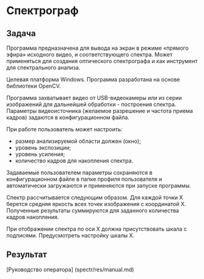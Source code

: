 # Спектрограф

## Задача

Программа предназначена для вывода на экран в режиме «прямого эфира» исходного видео, и соответствующего спектра. Может применяться для создания оптического спектрографа и как инструмент для спектрального анализа.

Целевая платформа Windows. Программа разработана на основе библиотеки OpenCV.

Программа захватывает видео от USB-видеокамеры или из серии изображений для дальнейшей обработки - построения спектра.
Параметры видеоисточника (желаемое разрешение и частота приема кадров) задаются в конфигурационном файла.

При работе пользователь может настроить:

- размер анализируемой области должен (окно);
- уровень экспозиции;
- уровень усиления;
- количество кадров для накопления спектра.

Задаваемые пользователем параметры сохраняются в конфигурационном файле в папке профиля пользователя и
автоматически загружаются и применяются при запуске программы.

Спектр рассчитывается следующим образом.
Для каждой точки X берется средняя яркость всех точек изображения с координатой X. Полученные результаты суммируются для заданного количества кадров накопления.

При отображении спектра по оси X должна присутствовать шкала с подписями.
Предусмотреть настройку шкалы X.


## Результат

[Руководство оператора] (spectr/res/manual.md)